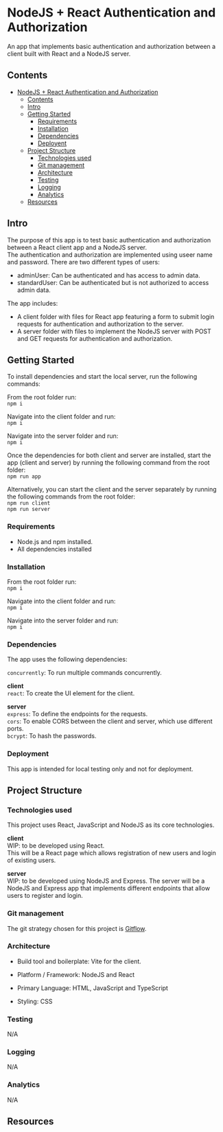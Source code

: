 # NodeJS + React Authentication and Authorization <a name="title"></a>

An app that implements basic authentication and authorization between a client built with React and a NodeJS server.

## Contents <a name="contents"></a>

- [NodeJS + React Authentication and Authorization](#title)
  - [Contents](#contents)
  - [Intro](#intro)
  - [Getting Started](#getting-started)
    - [Requirements](#requirements)
    - [Installation](#installation)
    - [Dependencies](#dependencies)
    - [Deployent](#deployment)
  - [Project Structure](#the-project)
    - [Technologies used](#technologies-used)
    - [Git management](#git-management)
    - [Architecture](#architecture)
    - [Testing](#testing)
    - [Logging](#logging)
    - [Analytics](#analytics)
  - [Resources](#resources)

## Intro <a name="intro"></a>

The purpose of this app is to test basic authentication and authorization between a React client app and a NodeJS server.  
The authentication and authorization are implemented using useer name and password.
There are two different types of users:

- adminUser: Can be authenticated and has access to admin data.
- standardUser: Can be authenticated but is not authorized to access admin data.

The app includes:

- A client folder with files for React app featuring a form to submit login requests for authentication and authorization to the server.
- A server folder with files to implement the NodeJS server with POST and GET requests for authentication and authorization.

## Getting Started <a name="getting-started"></a>

To install dependencies and start the local server, run the following commands:

From the root folder run:  
`npm i`

Navigate into the client folder and run:  
`npm i`

Navigate into the server folder and run:  
`npm i`

Once the dependencies for both client and server are installed, start the app (client and server) by running the following command from the root folder:  
`npm run app`

Alternatively, you can start the client and the server separately by running the following commands from the root folder:  
`npm run client`  
`npm run server`

### Requirements <a name="requirements"></a>

- Node.js and npm installed.
- All dependencies installed

### Installation <a name="installation"></a>

From the root folder run:  
`npm i`

Navigate into the client folder and run:  
`npm i`

Navigate into the server folder and run:  
`npm i`

### Dependencies <a name="dependencies"></a>

The app uses the following dependencies:

`concurrently`: To run multiple commands concurrently.

**client**  
`react`: To create the UI element for the client.

**server**  
`express`: To define the endpoints for the requests.  
`cors`: To enable CORS between the client and server, which use different ports.  
`bcrypt`: To hash the passwords.

### Deployment <a name="deployment"></a>

This app is intended for local testing only and not for deployment.

## Project Structure <a name="the-project"></a>

### Technologies used <a name="technologies-used"></a>

This project uses React, JavaScript and NodeJS as its core technologies.

**client**  
WIP: to be developed using React.  
This will be a React page which allows registration of new users and login of existing users.

**server**  
WIP: to be developed using NodeJS and Express.
The server will be a NodeJS and Express app that implements different endpoints that allow users to register and login.

### Git management <a name="git-management"></a>

The git strategy chosen for this project is [Gitflow](https://www.atlassian.com/git/tutorials/comparing-workflows/gitflow-workflow).

### Architecture <a name="architecture"></a>

- Build tool and boilerplate: Vite for the client.

- Platform / Framework: NodeJS and React

- Primary Language: HTML, JavaScript and TypeScript

- Styling: CSS

### Testing <a name="testing"></a>

N/A

### Logging <a name="logging"></a>

N/A

### Analytics <a name="analytics"></a>

N/A

## Resources <a name="resources"></a>
